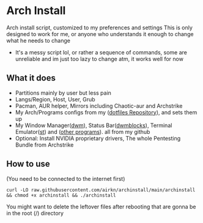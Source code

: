# Arch Install
Arch install script, customized to my preferences and settings
This is only designed to work for me, or anyone who understands it enough to change what he needs to change
+ It's a messy script lol, or rather a sequence of commands, some are unreliable and im just too lazy to change atm, it works well for now

## What it does
- Partitions mainly by user but less pain
- Langs/Region, Host, User, Grub
- Pacman, AUR helper, Mirrors including Chaotic-aur and Archstrike
- My Arch/Programs configs from my ([dotfiles Repository](https://github.com/airkn/dotfiles)), and sets them up
- My Window Manager([dwm](https://github.com/airkn/dwm)), Status Bar([dwmblocks](https://github.com/airkn/dwmblocks)), Terminal Emulator([st](https://github.com/airkn/st)) and ([other programs](https://github.com/airkn/othersrc)). all from my github
- Optional: Install NVIDIA proprietary drivers, The whole Pentesting Bundle from Archstrike

## How to use
(You need to be connected to the internet first)
```
curl -LO raw.githubusercontent.com/airkn/archinstall/main/archinstall && chmod +x archinstall && ./archinstall
```
You might want to delete the leftover files after rebooting that are gonna be in the root (/) directory
